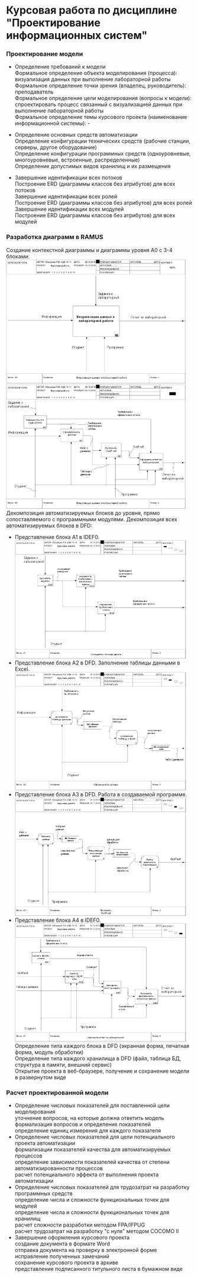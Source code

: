 # Курсовая работа по дисциплине "Проектирование информационных систем"  
### Проектирование модели
* Определение требований к модели  
 Формальное определение объекта моделирования (процесса): визуализация данных при выполнение лабораторной работы   
 Формальное определение точки зрения (владелец, руководитель): преподаватель  
 Формальное определение цели моделирования (вопросы к модели): спроектировать процесс связанный с визуализацией данных при выполнение лабораторной работы  
 Формальное определение темы курсового проекта (наименование информационной системы): -  

* Определение основных средств автоматизации  
 Определение конфигурации технических средств (рабочие станции, серверы, другое оборудование)  
 Определение конфигурации программных средств (одноуровневые, многоуровневые, встроенные, распределенные)  
 Определение допустимых видов хранилищ и их размещения    

* Завершение идентификации всех потоков  
Построение ERD (диаграммы классов без атрибутов) для всех потоков    
Завершение идентификации всех ролей  
Построение ERD (диаграммы классов без атрибутов) для всех ролей  
Завершение идентификации всех модулей  
Построение ERD (диаграммы классов без атрибутов) для всех модулей  

### Разработка диаграмм в RAMUS  
Создание контекстной диаграммы и диаграммы уровня A0 c 3-4 блоками:  
![A0](https://github.com/AbakumtsevRoman/coursework/blob/master/Скрины%20программы/01_A0.png)  
![IDEF0 A0](https://github.com/AbakumtsevRoman/coursework/blob/master/Скрины%20программы/02_A0.png)  
Декомпозиция автоматизируемых блоков до уровня, прямо сопоставляемого с программными модулями. Декомпозиция всех автоматизируемых блоков в DFD:  
* Представление блока A1 в IDEF0.  
![A1](https://github.com/AbakumtsevRoman/coursework/blob/master/Скрины%20программы/03_A1.png)  
* Представление блока A2 в DFD. Заполнение таблицы данными в Excel.  
![A2](https://github.com/AbakumtsevRoman/coursework/blob/master/Скрины%20программы/04_A2.png)  
* Представление блока A3 в DFD. Работа в создаваемой программе.  
![A3](https://github.com/AbakumtsevRoman/coursework/blob/master/Скрины%20программы/05_A3.png)  
* Представление блока A4 в IDEF0.  
![A4](https://github.com/AbakumtsevRoman/coursework/blob/master/Скрины%20программы/06_A4.png)    
Определение типа каждого блока в DFD (экранная форма, печатная форма, модуль обработки)  
Определение типа каждого хранилища в DFD (файл, таблица БД, структура в памяти, внешний сервис)  
Открытие проекта в веб-браузере, получение и сохранение модели в развернутом виде  

### Расчет проектированной модели
* Определение числовых показателей для поставленной цели моделирования  
уточнение вопросов, на которые должна ответить модель  
формализация вопросов и определение показателей  
определение единиц измерения для каждого показателя  
* Определение числовых показателей для цели потенциального проекта автоматизации  
формализации показателей качества для автоматизируемых процессов  
определение зависимости показателей качества от степени автоматизированности процессов  
расчет потенциального эффекта от выполнения проекта автоматизации  
* Определение числовых показателей для трудозатрат на разработку программных средств  
определение числа и сложности функциональных точек для модулей  
определение числа и сложности функциональных точек для хранилищ  
расчет сложности разработки методом FPA/IFPUG  
расчет трудозатрат на разработку "с нуля" методом COCOMO II  
* Завершение оформления курсового проекта  
создание документа в формате Word  
отправка документа на проверку в электронной форме  
исправление полученных замечаний  
сохранение курсового проекта в архиве  
представление подписанного титульного листа в бумажном виде  
